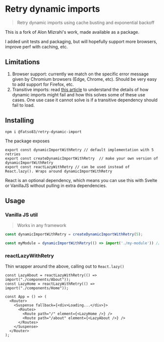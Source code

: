 # Retry dynamic imports 
> Retry dynamic imports using cache busting and exponential backoff

This is a fork of Alon Mizrahi's work, made available as a package.

I added unit tests and packaging, but will hopefully support more browsers, improve perf with caching, etc. 

## Limitations
1. Browser support: currently we match on the specific error message given by Chromium browsers (Edge, Chrome, etc). Should be very easy to add support for Firefox, etc.
2. Transitive imports: read [this article](https://medium.com/@alonmiz1234/retry-dynamic-imports-with-react-lazy-c7755a7d557a) to understand the details
of how dynamic imports might fail and how this solves some of these use cases. One use case it cannot solve is if a transitive 
dependency should fail to load.

## Installing
```
npm i @fatso83/retry-dynamic-import
```

The package exposes
```
export const dynamicImportWithRetry // default implementation with 5 retries
export const createDynamicImportWithRetry  // make your own version of dynamicImportWithRetry
export const reactLazyWithRetry // can be used instead of React.lazy(). Wraps around dynamicImportWithRetry
```

React is an optional dependency, which means you can use this with Svelte or VanillaJS without
pulling in extra dependencies.


## Usage

### Vanilla JS util 
> Works in any framework

```typescript
const dynamicImportWithRetry = createDynamicImportWithRetry(5);

const myModule = dynamicImportWithRetry(() => import('./my-module')) // this works regardless of framework, lib, etc
```


### reactLazyWithRetry
Thin wrapper around the above, calling out to `React.lazy()`

```tsx
const LazyAbout = reactLazyWithRetry(() => import("./components/About"));
const LazyHome = reactLazyWithRetry(() => import("./components/Home"));

const App = () => (
  <Router>
    <Suspense fallback={<div>Loading...</div>}>
      <Routes>
        <Route path="/" element={<LazyHome />} />
        <Route path="/about" element={<LazyAbout />} />
      </Routes>
    </Suspense>
  </Router>
);
```
